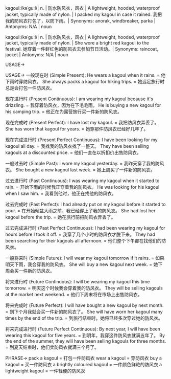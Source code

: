 kagoul:/kəˈɡuːl/| n. | 防水防风衣，风衣 | A lightweight, hooded, waterproof jacket, typically made of nylon. |  I packed my kagoul in case it rained.  我把我的防风衣打包了，以防下雨。| Synonyms: anorak, windbreaker, parka | Antonyms: N/A | noun

kagoul:/kəˈɡuːl/| n. | 防水防风衣，风衣 | A lightweight, hooded, waterproof jacket, typically made of nylon. | She wore a bright red kagoul to the festival. 她穿着一件鲜红色的防风衣去参加节日活动。| Synonyms: raincoat, jacket | Antonyms: N/A | noun


USAGE->

USAGE->
一般现在时 (Simple Present):
He wears a kagoul when it rains. = 他下雨时穿防风衣。
She always packs a kagoul for hiking trips. = 她远足旅行时总是会打包一件防风衣。

现在进行时 (Present Continuous):
I am wearing my kagoul because it's drizzling. = 我穿着防风衣，因为在下毛毛雨。
He is buying a new kagoul for his camping trip. = 他正在为露营旅行买一件新的防风衣。

现在完成时 (Present Perfect):
I have lost my kagoul. = 我把防风衣弄丢了。
She has worn that kagoul for years. = 她穿那件防风衣已经好几年了。

现在完成进行时 (Present Perfect Continuous):
I have been looking for my kagoul all day. = 我找我的防风衣找了一整天。
They have been selling kagouls at a discounted price. = 他们一直在以折扣价出售防风衣。

一般过去时 (Simple Past):
I wore my kagoul yesterday. = 我昨天穿了我的防风衣。
She bought a new kagoul last week. = 她上周买了一件新的防风衣。

过去进行时 (Past Continuous):
I was wearing my kagoul when it started to rain. = 开始下雨的时候我正穿着我的防风衣。
He was looking for his kagoul when I saw him. = 我看到他时，他正在找他的防风衣。

过去完成时 (Past Perfect):
I had already put on my kagoul before it started to pour. = 在开始倾盆大雨之前，我已经穿上了我的防风衣。
She had lost her kagoul before the trip. = 她在旅行前把防风衣弄丢了。

过去完成进行时 (Past Perfect Continuous):
I had been wearing my kagoul for hours before I took it off. = 我穿了几个小时的防风衣才脱下来。
They had been searching for their kagouls all afternoon. = 他们整个下午都在找他们的防风衣。

一般将来时 (Simple Future):
I will wear my kagoul tomorrow if it rains. = 如果明天下雨，我会穿我的防风衣。
She will buy a new kagoul next week. = 她下周会买一件新的防风衣。


将来进行时 (Future Continuous):
I will be wearing my kagoul this time tomorrow. = 明天这个时候我会穿着我的防风衣。
They will be selling kagouls at the market next weekend. = 他们下周末将在市场上出售防风衣。

将来完成时 (Future Perfect):
I will have bought a new kagoul by next month. = 到下个月我就会买一件新的防风衣了。
She will have worn her kagoul many times by the end of the trip. = 到旅行结束时，她将已经多次穿过她的防风衣。

将来完成进行时 (Future Perfect Continuous):
By next year, I will have been wearing this kagoul for five years. = 到明年，我穿这件防风衣就满五年了。
By the end of the summer, they will have been selling kagouls for three months. = 到夏天结束时，他们卖防风衣就满三个月了。


PHRASE->
pack a kagoul = 打包一件防风衣
wear a kagoul = 穿防风衣
buy a kagoul = 买一件防风衣
a brightly coloured kagoul = 一件颜色鲜艳的防风衣
a lightweight kagoul = 一件轻便的防风衣
